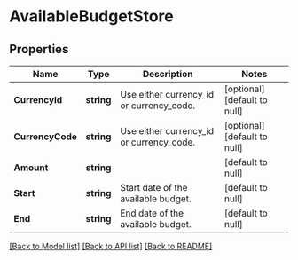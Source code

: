 # AvailableBudgetStore

## Properties
Name | Type | Description | Notes
------------ | ------------- | ------------- | -------------
**CurrencyId** | **string** | Use either currency_id or currency_code. | [optional] [default to null]
**CurrencyCode** | **string** | Use either currency_id or currency_code. | [optional] [default to null]
**Amount** | **string** |  | [default to null]
**Start** | **string** | Start date of the available budget. | [default to null]
**End** | **string** | End date of the available budget. | [default to null]

[[Back to Model list]](../README.md#documentation-for-models) [[Back to API list]](../README.md#documentation-for-api-endpoints) [[Back to README]](../README.md)

